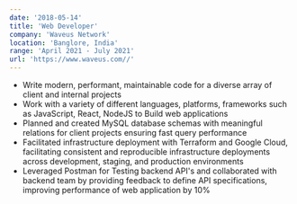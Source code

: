 ```yaml
---
date: '2018-05-14'
title: 'Web Developer'
company: 'Waveus Network'
location: 'Banglore, India'
range: 'April 2021 - July 2021'
url: 'https://www.waveus.com//'
---
```


- Write modern, performant, maintainable code for a diverse array of client and internal projects
- Work with a variety of different languages, platforms, frameworks such as JavaScript, React, NodeJS to Build web applications
- Planned and created MySQL database schemas with meaningful relations for client projects ensuring fast query performance
- Facilitated infrastructure deployment with Terraform and Google Cloud, facilitating consistent and reproducible infrastructure deployments across development, staging, and production environments
- Leveraged Postman for Testing backend API's and collaborated with backend team by providing feedback to define API specifications, improving performance of web application by 10%
